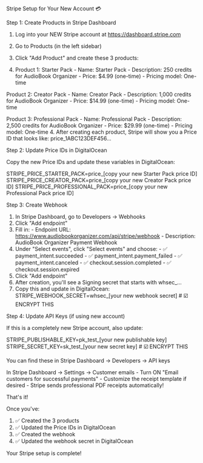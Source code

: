 Stripe Setup for Your New Account 💳

  Step 1: Create Products in Stripe Dashboard

  1. Log into your NEW Stripe account at https://dashboard.stripe.com
  2. Go to Products (in the left sidebar)
  3. Click "Add Product" and create these 3 products:

  3. Product 1: Starter Pack
    - Name: Starter Pack
    - Description: 250 credits for AudioBook Organizer
    - Price: $4.99 (one-time)
    - Pricing model: One-time

  Product 2: Creator Pack
    - Name: Creator Pack
    - Description: 1,000 credits for AudioBook Organizer
    - Price: $14.99 (one-time)
    - Pricing model: One-time

  Product 3: Professional Pack
    - Name: Professional Pack
    - Description: 2,500 credits for AudioBook Organizer
    - Price: $29.99 (one-time)
    - Pricing model: One-time
  4. After creating each product, Stripe will show you a Price ID that looks like: price_1ABC123DEF456...

  Step 2: Update Price IDs in DigitalOcean

  Copy the new Price IDs and update these variables in DigitalOcean:

  STRIPE_PRICE_STARTER_PACK=price_[copy your new Starter Pack price ID]
  STRIPE_PRICE_CREATOR_PACK=price_[copy your new Creator Pack price ID]
  STRIPE_PRICE_PROFESSIONAL_PACK=price_[copy your new Professional Pack price ID]

  Step 3: Create Webhook

  1. In Stripe Dashboard, go to Developers → Webhooks
  2. Click "Add endpoint"
  3. Fill in:
    - Endpoint URL: https://www.audiobookorganizer.com/api/stripe/webhook
    - Description: AudioBook Organizer Payment Webhook
  4. Under "Select events", click "Select events" and choose:
    - ✅ payment_intent.succeeded
    - ✅ payment_intent.payment_failed
    - ✅ payment_intent.canceled
    - ✅ checkout.session.completed
    - ✅ checkout.session.expired
  5. Click "Add endpoint"
  6. After creation, you'll see a Signing secret that starts with whsec_...
  7. Copy this and update in DigitalOcean:
  STRIPE_WEBHOOK_SECRET=whsec_[your new webhook secret]  # ☑️ ENCRYPT THIS

  Step 4: Update API Keys (if using new account)

  If this is a completely new Stripe account, also update:

  STRIPE_PUBLISHABLE_KEY=pk_test_[your new publishable key]
  STRIPE_SECRET_KEY=sk_test_[your new secret key]  # ☑️ ENCRYPT THIS

  You can find these in Stripe Dashboard → Developers → API keys

  In Stripe Dashboard → Settings → Customer emails
    - Turn ON "Email customers for successful payments"
    - Customize the receipt template if desired
    - Stripe sends professional PDF receipts automatically!

  That's it!

  Once you've:
  1. ✅ Created the 3 products
  2. ✅ Updated the Price IDs in DigitalOcean
  3. ✅ Created the webhook
  4. ✅ Updated the webhook secret in DigitalOcean

  Your Stripe setup is complete!